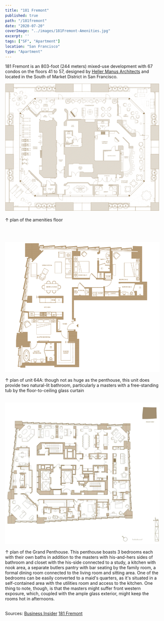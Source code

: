 ```yaml
---
title: "181 Fremont"
published: true
path: "/181fremont"
date: "2020-07-20"
coverImage: "../images/181Fremont-Amenities.jpg"
excerpt: ''
tags: ["SF", "Apartment"]
location: "San Francisco"
type: "Apartment"
---
```


181 Fremont is an 803-foot (244 meters) mixed-use development with 67 condos on the floors 41 to 57, designed by [Heller Manus Architects](https://hellermanus.com/) and located in the South of Market District in San Francisco.

![amenity](../images/181Fremont-Amenities.jpg)

&#8593; plan of the amenities floor <br><br><br><br>

![64A](../images/181Fremont-64A.png)

&#8593; plan of unit 64A: though not as huge as the penthouse, this unit does provide two natural-lit bathroom, particularly a masters with a free-standing tub by the floor-to-ceiling glass curtain <br><br>

![GPH](../images/181Fremont-GPH.jpg)

&#8593; plan of the Grand Penthouse. This penthouse boasts 3 bedrooms each with their own baths in addition to the masters with his-and-hers sides of bathroom and closet with the his-side connected to a study, a kitchen with nook area, a separate butlers pantry with bar seating by the family room, a formal dining room connected to the living room and sitting area. One of the bedrooms can be easily converted to a maid's quarters, as it's situated in a self-contained area with the utilities room and access to the kitchen. One thing to note, though, is that the masters might suffer front western exposure, which, coupled with the ample glass exterior, might keep the rooms hot in afternoons. <br><br>


Sources: [Business Insider](https://www.businessinsider.com/penthouse-apartment-for-sale-at-facebook-offices-2017-9) [181 Fremont](https://181fremont.com/floor-plans/)
